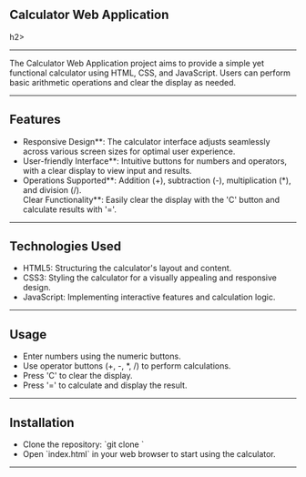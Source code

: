 <h2>Calculator Web Application</h2>h2>
<hr>
<p>The Calculator Web Application project aims to provide a simple yet functional calculator using HTML, CSS, and JavaScript. Users can perform basic arithmetic operations and clear the display as needed.</p>
<hr>
<h2>Features</h2>
<ul>  
  <li>Responsive Design**: The calculator interface adjusts seamlessly across various screen sizes for optimal user experience.</li>
  <li>User-friendly Interface**: Intuitive buttons for numbers and operators, with a clear display to view input and results.</li>
  <li>Operations Supported**: Addition (+), subtraction (-), multiplication (*), and division (/).</li
  <li>Clear Functionality**: Easily clear the display with the 'C' button and calculate results with '='.</li>
</ul>
<hr>
<h2>Technologies Used</h2>
<ul>
  <li>HTML5: Structuring the calculator's layout and content.</li>
  <li>CSS3: Styling the calculator for a visually appealing and responsive design.</li>
  <li>JavaScript: Implementing interactive features and calculation logic.</li>
</ul>
<hr>
<h2>Usage</h2>
<ul>
<li>Enter numbers using the numeric buttons.</li>
<li>Use operator buttons (+, -, *, /) to perform calculations.</li>
<li>Press 'C' to clear the display.</li>
<li>Press '=' to calculate and display the result.</li>
</ul>
<hr>
<h2>Installation</h2>
<uL>
  <li>Clone the repository: `git clone <repository_url>`</li>
  <li>Open `index.html` in your web browser to start using the calculator.</li>
</uL>
<hr>
